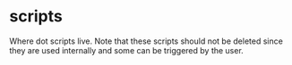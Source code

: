 # scripts

Where dot scripts live. Note that these scripts should not be deleted since they are used internally and some can be triggered by the user.
